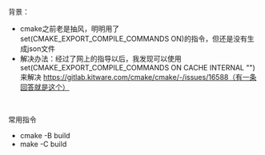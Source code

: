 背景：

- cmake之前老是抽风，明明用了set(CMAKE_EXPORT_COMPILE_COMMANDS ON)的指令，但还是没有生成json文件
- 解决办法：经过了网上的指导以后，我发现可以使用set(CMAKE_EXPORT_COMPILE_COMMANDS ON CACHE INTERNAL "")来解决
  https://gitlab.kitware.com/cmake/cmake/-/issues/16588（有一条回答就是这个）

<br/>

常用指令

- cmake -B build
- make -C build